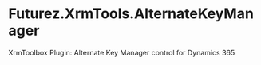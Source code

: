 # Futurez.XrmTools.AlternateKeyManager
XrmToolbox Plugin: Alternate Key Manager control for Dynamics 365
